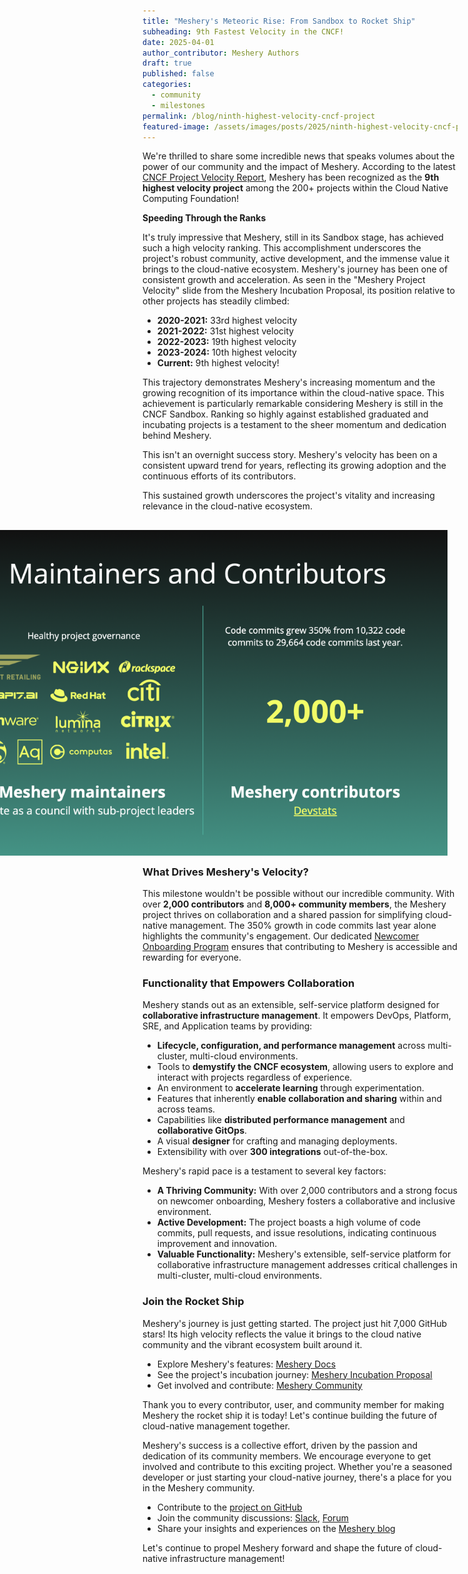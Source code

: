 ```yaml
---
title: "Meshery's Meteoric Rise: From Sandbox to Rocket Ship"
subheading: 9th Fastest Velocity in the CNCF!
date: 2025-04-01
author_contributor: Meshery Authors
draft: true
published: false
categories:
  - community
  - milestones
permalink: /blog/ninth-highest-velocity-cncf-project
featured-image: /assets/images/posts/2025/ninth-highest-velocity-cncf-project/meshery-project-velocity.png
---
```


We're thrilled to share some incredible news that speaks volumes about the power of our community and the impact of Meshery. According to the latest [CNCF Project Velocity Report](https://www.cncf.io/blog/2025/01/29/2024-year-in-review-of-cncf-and-top-30-open-source-project-velocity), Meshery has been recognized as the **9th highest velocity project** among the 200+ projects within the Cloud Native Computing Foundation!

**Speeding Through the Ranks**

It's truly impressive that Meshery, still in its Sandbox stage, has achieved such a high velocity ranking. This accomplishment underscores the project's robust community, active development, and the immense value it brings to the cloud-native ecosystem. Meshery's journey has been one of consistent growth and acceleration. As seen in the "Meshery Project Velocity" slide from the Meshery Incubation Proposal, its position relative to other projects has steadily climbed:

<!-- * 1/1/2020 - 1/1/2021: 33rd position
* 1/1/2021 - 1/1/2022: 31st position
* 1/1/2022 - 1/1/2023: 19th position
* 1/1/2023 - 1/1/2024: 10th position
* 1/1/2024 - 1/1/2025: 9th position -->
  
* **2020-2021:** 33rd highest velocity
* **2021-2022:** 31st highest velocity
* **2022-2023:** 19th highest velocity
* **2023-2024:** 10th highest velocity
* **Current:** 9th highest velocity!

This trajectory demonstrates Meshery's increasing momentum and the growing recognition of its importance within the cloud-native space. This achievement is particularly remarkable considering Meshery is still in the CNCF Sandbox. Ranking so highly against established graduated and incubating projects is a testament to the sheer momentum and dedication behind Meshery.

This isn't an overnight success story. Meshery's velocity has been on a consistent upward trend for years, reflecting its growing adoption and the continuous efforts of its contributors.

This sustained growth underscores the project's vitality and increasing relevance in the cloud-native ecosystem.

<img src="/assets/images/posts/2025/ninth-highest-velocity-cncf-project/maintainers-and-contributors.png" style="max-width:800px;margin:1rem;" align="right" />

### What Drives Meshery's Velocity?

This milestone wouldn't be possible without our incredible community. With over **2,000 contributors** and **8,000+ community members**, the Meshery project thrives on collaboration and a shared passion for simplifying cloud-native management. The 350% growth in code commits last year alone highlights the community's engagement. Our dedicated [Newcomer Onboarding Program](https://docs.meshery.io/project/community/newcomers) ensures that contributing to Meshery is accessible and rewarding for everyone.

### Functionality that Empowers Collaboration

Meshery stands out as an extensible, self-service platform designed for **collaborative infrastructure management**. It empowers DevOps, Platform, SRE, and Application teams by providing:

* **Lifecycle, configuration, and performance management** across multi-cluster, multi-cloud environments.
* Tools to **demystify the CNCF ecosystem**, allowing users to explore and interact with projects regardless of experience.
* An environment to **accelerate learning** through experimentation.
* Features that inherently **enable collaboration and sharing** within and across teams.
* Capabilities like **distributed performance management** and **collaborative GitOps**.
* A visual **designer** for crafting and managing deployments.
* Extensibility with over **300 integrations** out-of-the-box.

Meshery's rapid pace is a testament to several key factors:

* **A Thriving Community:** With over 2,000 contributors and a strong focus on newcomer onboarding, Meshery fosters a collaborative and inclusive environment.
* **Active Development:** The project boasts a high volume of code commits, pull requests, and issue resolutions, indicating continuous improvement and innovation.
* **Valuable Functionality:** Meshery's extensible, self-service platform for collaborative infrastructure management addresses critical challenges in multi-cluster, multi-cloud environments.

### Join the Rocket Ship

Meshery's journey is just getting started. The project just hit 7,000 GitHub stars! Its high velocity reflects the value it brings to the cloud native community and the vibrant ecosystem built around it.

* Explore Meshery's features: [Meshery Docs](https://docs.meshery.io)
* See the project's incubation journey: [Meshery Incubation Proposal](https://docs.google.com/presentation/d/1nRvCsETKTFCW1_IZVBTbTDa0igl9Ga_pdGPL7qbLWL0/edit#slide=id.g2800e4b15d6_1_523)
* Get involved and contribute: [Meshery Community](https://meshery.io/community)

Thank you to every contributor, user, and community member for making Meshery the rocket ship it is today! Let's continue building the future of cloud-native management together.

Meshery's success is a collective effort, driven by the passion and dedication of its community members. We encourage everyone to get involved and contribute to this exciting project. Whether you're a seasoned developer or just starting your cloud-native journey, there's a place for you in the Meshery community.

* Contribute to the [project on GitHub](https://github.com/meshery)
* Join the community discussions: [Slack](https://slack.meshery.io), [Forum](http://discuss.meshery.io)
* Share your insights and experiences on the [Meshery blog](https://meshery.io/blog)

Let's continue to propel Meshery forward and shape the future of cloud-native infrastructure management!
